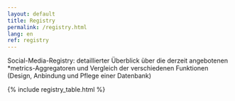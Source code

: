 ```yaml
---
layout: default
title: Registry
permalink: /registry.html
lang: en
ref: registry
---
```

Social-Media-Registry: detaillierter Überblick über die derzeit angebotenen *metrics-Aggregatoren und Vergleich der verschiedenen Funktionen (Design, Anbindung und Pflege einer Datenbank)

{% include registry_table.html %}
